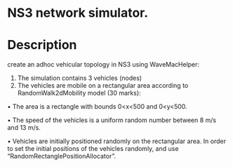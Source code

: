 # NS3 network simulator.

# Description

 create an adhoc vehicular topology in NS3 using WaveMacHelper:
1. The simulation contains 3 vehicles (nodes)
2. The vehicles are mobile on a rectangular area according to RandomWalk2dMobility model (30 marks):

• The area is a rectangle with bounds 0<x<500 and 0<y<500. 

• The speed of the vehicles is a uniform random number between 8 m/s and 13 m/s. 

• Vehicles are initially positioned randomly on the rectangular area. In order to set the initial positions of 
the vehicles randomly, and use “RandomRectanglePositionAllocator”.


